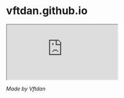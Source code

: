 # vftdan.github.io

<iframe src="http://vftdan.github.io/proj/google/input.html?vftdan.github.io"></iframe>

*Made by Vftdan*
